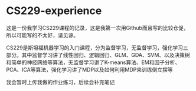 # CS229-experience
这是一份我学习CS229课程的记录，这是我第一次用Github而且写的比较仓促，所以可能写的不太好，请见谅。

CS229是斯坦福机器学习的入门课程，分为监督学习，无监督学习，强化学习三部分。其中监督学习讲了线性回归、逻辑回归、GLM、GDA、SVM、以及决策树和简单的神经网络等算法，无监督学习讲了K-means算法、EM和因子分析、PCA、ICA等算法，强化学习讲了MDP以及如何利用MDP来训练倒立摆等

我会暂时上传我做的作业练习，后续会补充笔记

